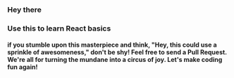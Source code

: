 ### Hey there
### Use this to learn React basics
#### if you stumble upon this masterpiece and think, "Hey, this could use a sprinkle of awesomeness," don't be shy! Feel free to send a Pull Request. We're all for turning the mundane into a circus of joy. Let's make coding fun again! 
